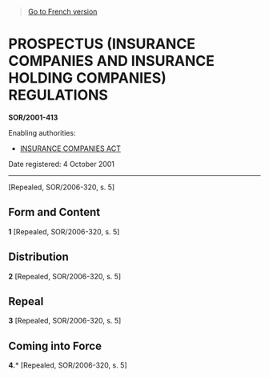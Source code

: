 > [Go to French version](/fr/Règlements/Décrets,%20ordonnances%20et%20règlements%20statutaires/2001/413.md)

# PROSPECTUS (INSURANCE COMPANIES AND INSURANCE HOLDING COMPANIES) REGULATIONS

**SOR/2001-413**

Enabling authorities: 
- [INSURANCE COMPANIES ACT](/en/Acts/Statutes%20of%20Canada/1991/c.%2047.md)

Date registered: 4 October 2001

----------


[Repealed, SOR/2006-320, s. 5]



## Form and Content


**1** [Repealed, SOR/2006-320, s. 5]




## Distribution


**2** [Repealed, SOR/2006-320, s. 5]




## Repeal


**3** [Repealed, SOR/2006-320, s. 5]




## Coming into Force


**4.*** [Repealed, SOR/2006-320, s. 5]


